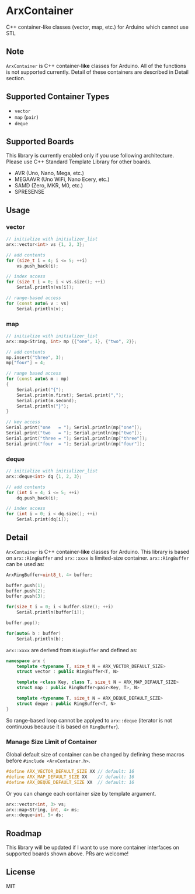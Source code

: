 # ArxContainer

C++ container-like classes (vector, map, etc.) for Arduino which cannot use STL

## Note

`ArxContainer` is C++ container-__like__ classes for Arduino.
All of the functions is not supported currently.
Detail of these containers are described in Detail section.

## Supported Container Types

- `vector`
- `map` (`pair`)
- `deque`


## Supported Boards

This library is currently enabled only if you use following architecture.
Please use C++ Standard Template Library for other boards.

- AVR (Uno, Nano, Mega, etc.)
- MEGAAVR (Uno WiFi, Nano Ecery, etc.)
- SAMD (Zero, MKR, M0, etc.)
- SPRESENSE




## Usage

### vector

```C++
// initialize with initializer_list
arx::vector<int> vs {1, 2, 3};

// add contents
for (size_t i = 4; i <= 5; ++i)
    vs.push_back(i);

// index access
for (size_t i = 0; i < vs.size(); ++i)
    Serial.println(vs[i]);

// range-based access
for (const auto& v : vs)
    Serial.println(v);
```

### map

``` C++
// initialize with initializer_list
arx::map<String, int> mp {{"one", 1}, {"two", 2}};

// add contents
mp.insert("three", 3);
mp["four"] = 4;

// range based access
for (const auto& m : mp)
{
    Serial.print("{");
    Serial.print(m.first); Serial.print(",");
    Serial.print(m.second);
    Serial.println("}");
}

// key access
Serial.print("one   = "); Serial.println(mp["one"]);
Serial.print("two   = "); Serial.println(mp["two"]);
Serial.print("three = "); Serial.println(mp["three"]);
Serial.print("four  = "); Serial.println(mp["four"]);
```

### deque

```C++
// initialize with initializer_list
arx::deque<int> dq {1, 2, 3};

// add contents
for (int i = 4; i <= 5; ++i)
    dq.push_back(i);

// index access
for (int i = 0; i < dq.size(); ++i)
    Serial.print(dq[i]);
```


## Detail

`ArxContainer` is C++ container-__like__ classes for Arduino.
This library is based on `arx::RingBuffer` and `arx::xxxx` is limited-size container.
`arx::RingBuffer` can be used as:

```C++
ArxRingBuffer<uint8_t, 4> buffer;

buffer.push(1);
buffer.push(2);
buffer.push(3);

for(size_t i = 0; i < buffer.size(); ++i)
    Serial.println(buffer[i]);

buffer.pop();

for(auto& b : buffer)
    Serial.println(b);
```

`arx::xxxx` are derived from `RingBuffer` and defined as:

``` C++
namespace arx {
    template <typename T, size_t N = ARX_VECTOR_DEFAULT_SIZE>
    struct vector : public RingBuffer<T, N>

    template <class Key, class T, size_t N = ARX_MAP_DEFAULT_SIZE>
    struct map : public RingBuffer<pair<Key, T>, N>

    template <typename T, size_t N = ARX_DEQUE_DEFAULT_SIZE>
    struct deque : public RingBuffer<T, N>
}
```

So range-based loop cannot be applyed to `arx::deque` (iterator is not continuous because it is based on `RingBuffer`).


### Manage Size Limit of Container

Global default size of container can be changed by defining these macros before `#include <ArxContainer.h>`.

``` C++
#define ARX_VECTOR_DEFAULT_SIZE XX // default: 16
#define ARX_MAP_DEFAULT_SIZE XX    // default: 16
#define ARX_DEQUE_DEFAULT_SIZE XX  // default: 16
```

Or you can change each container size by template argument.

``` C++
arx::vector<int, 3> vs;
arx::map<String, int, 4> ms;
arx::deque<int, 5> ds;
```

## Roadmap

This library will be updated if I want to use more container interfaces on supported boards shown above.
PRs are welcome!


## License

MIT
